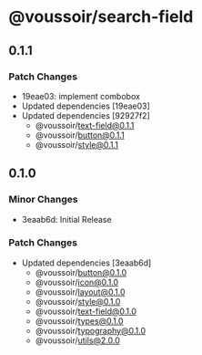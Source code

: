 # @voussoir/search-field

## 0.1.1

### Patch Changes

- 19eae03: implement combobox
- Updated dependencies [19eae03]
- Updated dependencies [92927f2]
  - @voussoir/text-field@0.1.1
  - @voussoir/button@0.1.1
  - @voussoir/style@0.1.1

## 0.1.0

### Minor Changes

- 3eaab6d: Initial Release

### Patch Changes

- Updated dependencies [3eaab6d]
  - @voussoir/button@0.1.0
  - @voussoir/icon@0.1.0
  - @voussoir/layout@0.1.0
  - @voussoir/style@0.1.0
  - @voussoir/text-field@0.1.0
  - @voussoir/types@0.1.0
  - @voussoir/typography@0.1.0
  - @voussoir/utils@2.0.0
